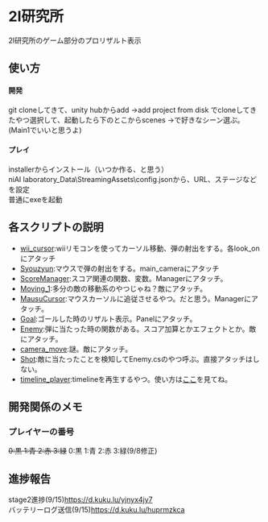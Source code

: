 # 2I研究所
2I研究所のゲーム部分のプロリザルト表示
## 使い方
#### 開発
git cloneしてきて、unity hubからadd ->add project from disk でcloneしてきたやつ選択して、起動したら下のとこからscenes ->で好きなシーン選ぶ。(Main1でいいと思うよ) 
#### プレイ
installerからインストール（いつか作る、と思う）<br>
niAI laboratory_Data\StreamingAssets\config.jsonから、URL、ステージなどを設定<br>
普通にexeを起動
## 各スクリプトの説明
* [wii_cursor](/Assets/scripts/WiiCursor.cs):wiiリモコンを使ってカーソル移動、弾の射出をする。各look_onにアタッチ
* [Syouzyun](/Assets/scripts/Syouzyun.cs):マウスで弾の射出をする。main_cameraにアタッチ
* [ScoreManager](/Assets/scripts/ScoreManager.cs):スコア関連の関数、変数。Managerにアタッチ。
* [Moving_1](/Assets/scripts/Moving_1.cs):多分の敵の移動系のやつじゃね？敵にアタッチ。
* [MausuCursor](/Assets/scripts/MausuCursor.cs):マウスカーソルに追従させるやつ。だと思う。Managerにアタッチ。
* [Goal](/Assets/scripts/Goal.cs):ゴールした時のリザルト表示。Panelにアタッチ。
* [Enemy](/Assets/scripts/Enemy.cs):弾に当たった時の関数がある。スコア加算とかエフェクトとか。敵にアタッチ。
* [camera_move](/Assets/scripts/camera_move.cs):謎。敵にアタッチ。
* [Shot](/Assets/Items/Shot.cs):敵に当たったことを検知してEnemy.csのやつ呼ぶ。直接アタッチはしない。
* [timeline_player](/Assets/Items/timeline_player.cs):timelineを再生するやつ。使い方は[ここ](https://d.kuku.lu/bjhngj7pc)を見てね。


## 開発関係のメモ
### プレイヤーの番号
~~0:黒 1:青 2:赤 3:緑~~
0:黒 1:青 2:赤 3:緑(9/8修正)
## 進捗報告
stage2進捗(9/15)https://d.kuku.lu/yjnyx4jy7<br>
バッテリーログ送信(9/15)https://d.kuku.lu/huprmzkca


